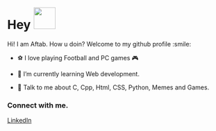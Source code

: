 <!--
**AftabAhamedG/AftabAhamedG** is a ✨ _special_ ✨ repository because its `README.md` (this file) appears on your GitHub profile.

Here are some ideas to get you started:

- 🔭 I’m currently working on ...
- 🌱 I’m currently learning ...
- 👯 I’m looking to collaborate on ...
- 🤔 I’m looking for help with ...
- 💬 Ask me about ...
- 📫 How to reach me: ...
- 😄 Pronouns: ...
- ⚡ Fun fact: ...
-->

<h1> Hey <img src = "https://raw.githubusercontent.com/rahulbanerjee26/githubProfileReadmeGenerator/main/gifs/wave.gif" width = 50px height='50px'> </h1>
<p align='center'>

</p>
<div size='20px'> Hi! I am Aftab. How u doin? Welcome to my github profile :smile: 
</div>

- ⚽ I love playing Football and PC games 🎮

- 🌱 I’m currently learning Web development.

- 💬 Talk to me about C, Cpp, Html, CSS, Python, Memes and Games.

### Connect with me.
<a href = 'https://www.linkedin.com/in/aftab-ahamed-g-93a525224/'>LinkedIn</a> 
